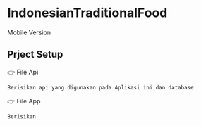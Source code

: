 # IndonesianTraditionalFood
Mobile Version
## Prject Setup
👉 File Api 

    Berisikan api yang digunakan pada Aplikasi ini dan database

👉 File App

    Berisikan 

